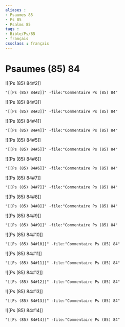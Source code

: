 ```yaml
---
aliases : 
- Psaumes 85
- Ps 85
- Psalms 85
tags : 
- Bible/Ps/85
- français
cssclass : français
---
```


# Psaumes (85) 84

![[Ps (85) 84#2]]

```query
"[[Ps (85) 84#2]]" -file:"Commentaire Ps (85) 84"
```

![[Ps (85) 84#3]]

```query
"[[Ps (85) 84#3]]" -file:"Commentaire Ps (85) 84"
```

![[Ps (85) 84#4]]

```query
"[[Ps (85) 84#4]]" -file:"Commentaire Ps (85) 84"
```

![[Ps (85) 84#5]]

```query
"[[Ps (85) 84#5]]" -file:"Commentaire Ps (85) 84"
```

![[Ps (85) 84#6]]

```query
"[[Ps (85) 84#6]]" -file:"Commentaire Ps (85) 84"
```

![[Ps (85) 84#7]]

```query
"[[Ps (85) 84#7]]" -file:"Commentaire Ps (85) 84"
```

![[Ps (85) 84#8]]

```query
"[[Ps (85) 84#8]]" -file:"Commentaire Ps (85) 84"
```

![[Ps (85) 84#9]]

```query
"[[Ps (85) 84#9]]" -file:"Commentaire Ps (85) 84"
```

![[Ps (85) 84#10]]

```query
"[[Ps (85) 84#10]]" -file:"Commentaire Ps (85) 84"
```

![[Ps (85) 84#11]]

```query
"[[Ps (85) 84#11]]" -file:"Commentaire Ps (85) 84"
```

![[Ps (85) 84#12]]

```query
"[[Ps (85) 84#12]]" -file:"Commentaire Ps (85) 84"
```

![[Ps (85) 84#13]]

```query
"[[Ps (85) 84#13]]" -file:"Commentaire Ps (85) 84"
```

![[Ps (85) 84#14]]

```query
"[[Ps (85) 84#14]]" -file:"Commentaire Ps (85) 84"
```

